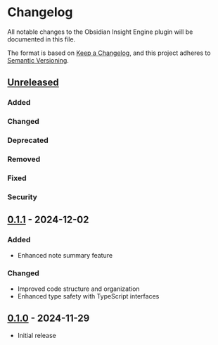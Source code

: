 # Changelog

All notable changes to the Obsidian Insight Engine plugin will be documented in this file.

The format is based on [Keep a Changelog](https://keepachangelog.com/en/1.0.0/),
and this project adheres to [Semantic Versioning](https://semver.org/spec/v2.0.0.html).

## [Unreleased]

### Added


### Changed


### Deprecated


### Removed


### Fixed


### Security


## [0.1.1] - 2024-12-02
### Added
- Enhanced note summary feature

### Changed
- Improved code structure and organization
- Enhanced type safety with TypeScript interfaces

## [0.1.0] - 2024-11-29
- Initial release

[Unreleased]: https://github.com/vodaza36/obsidian-insight-engine/compare/v0.1.1...HEAD
[0.1.1]: https://github.com/vodaza36/obsidian-insight-engine/compare/v0.1.0...v0.1.1
[0.1.0]: https://github.com/vodaza36/obsidian-insight-engine/releases/tag/v0.1.0
